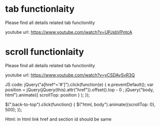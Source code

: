 # tab functionlaity

Please find all details related tab functionlity

youtube url: https://www.youtube.com/watch?v=UPJsbVPntcA


# scroll functionlaity

Please find all details related tab functionlity

youtube url: https://www.youtube.com/watch?v=yCSDAySvR3Q

JS code: 
jQuery("a[href^='#']").click(function(e) {
    e.preventDefault();
      var position = jQuery(jQuery(this).attr("href")).offset().top - 0 ;
    jQuery("body, html").animate({
      scrollTop: position
    } );
  });

  $(".back-to-top").click(function() {
    $("html, body").animate({scrollTop: 0}, 500);
 });
 
 
 Html: in html link href and section id should be same


